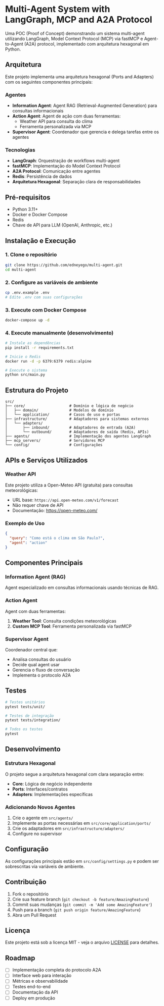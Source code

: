 # Multi-Agent System with LangGraph, MCP and A2A Protocol

Uma POC (Proof of Concept) demonstrando um sistema multi-agent utilizando LangGraph, Model Context Protocol (MCP) via fastMCP e Agent-to-Agent (A2A) protocol, implementado com arquitetura hexagonal em Python.

## Arquitetura

Este projeto implementa uma arquitetura hexagonal (Ports and Adapters) com os seguintes componentes principais:

### Agentes
- **Information Agent**: Agent RAG (Retrieval-Augmented Generation) para consultas informacionais
- **Action Agent**: Agent de ação com duas ferramentas:
  - Weather API para consulta do clima
  - Ferramenta personalizada via MCP
- **Supervisor Agent**: Coordenador que gerencia e delega tarefas entre os agentes

### Tecnologias
- **LangGraph**: Orquestração de workflows multi-agent
- **fastMCP**: Implementação do Model Context Protocol
- **A2A Protocol**: Comunicação entre agentes
- **Redis**: Persistência de dados
- **Arquitetura Hexagonal**: Separação clara de responsabilidades

## Pré-requisitos

- Python 3.11+
- Docker e Docker Compose
- Redis
- Chave de API para LLM (OpenAI, Anthropic, etc.)

## Instalação e Execução

### 1. Clone o repositório
```bash
git clone https://github.com/edneyego/multi-agent.git
cd multi-agent
```

### 2. Configure as variáveis de ambiente
```bash
cp .env.example .env
# Edite .env com suas configurações
```

### 3. Execute com Docker Compose
```bash
docker-compose up -d
```

### 4. Execute manualmente (desenvolvimento)
```bash
# Instale as dependências
pip install -r requirements.txt

# Inicie o Redis
docker run -d -p 6379:6379 redis:alpine

# Execute o sistema
python src/main.py
```

## Estrutura do Projeto

```
src/
├── core/                    # Domínio e lógica de negócio
│   ├── domain/              # Modelos de domínio
│   └── application/         # Casos de uso e portas
├── infrastructure/          # Adaptadores para sistemas externos
│   └── adapters/
│       ├── inbound/         # Adaptadores de entrada (A2A)
│       └── outbound/        # Adaptadores de saída (Redis, APIs)
├── agents/                  # Implementação dos agentes LangGraph
├── mcp_servers/             # Servidores MCP
└── config/                  # Configurações
```

## APIs e Serviços Utilizados

### Weather API
Este projeto utiliza a Open-Meteo API (gratuita) para consultas meteorológicas:
- URL base: `https://api.open-meteo.com/v1/forecast`
- Não requer chave de API
- Documentação: https://open-meteo.com/

### Exemplo de Uso
```json
{
  "query": "Como está o clima em São Paulo?",
  "agent": "action"
}
```

## Componentes Principais

### Information Agent (RAG)
Agent especializado em consultas informacionais usando técnicas de RAG.

### Action Agent
Agent com duas ferramentas:
1. **Weather Tool**: Consulta condições meteorológicas
2. **Custom MCP Tool**: Ferramenta personalizada via fastMCP

### Supervisor Agent
Coordenador central que:
- Analisa consultas do usuário
- Decide qual agent usar
- Gerencia o fluxo de conversação
- Implementa o protocolo A2A

## Testes

```bash
# Testes unitários
pytest tests/unit/

# Testes de integração
pytest tests/integration/

# Todos os testes
pytest
```

## Desenvolvimento

### Estrutura Hexagonal

O projeto segue a arquitetura hexagonal com clara separação entre:
- **Core**: Lógica de negócio independente
- **Ports**: Interfaces/contratos
- **Adapters**: Implementações específicas

### Adicionando Novos Agentes

1. Crie o agente em `src/agents/`
2. Implemente as portas necessárias em `src/core/application/ports/`
3. Crie os adaptadores em `src/infrastructure/adapters/`
4. Configure no supervisor

## Configuração

As configurações principais estão em `src/config/settings.py` e podem ser sobrescritas via variáveis de ambiente.

## Contribuição

1. Fork o repositório
2. Crie sua feature branch (`git checkout -b feature/AmazingFeature`)
3. Commit suas mudanças (`git commit -m 'Add some AmazingFeature'`)
4. Push para a branch (`git push origin feature/AmazingFeature`)
5. Abra um Pull Request

## Licença

Este projeto está sob a licença MIT - veja o arquivo [LICENSE](LICENSE) para detalhes.

## Roadmap

- [ ] Implementação completa do protocolo A2A
- [ ] Interface web para interação
- [ ] Métricas e observabilidade
- [ ] Testes end-to-end
- [ ] Documentação da API
- [ ] Deploy em produção